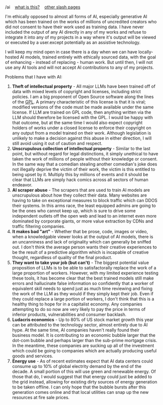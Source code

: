 /ai&nbsp;&nbsp;&nbsp;&nbsp;[what is this?](https://slashpages.net/#ai)&nbsp;&nbsp;&nbsp;&nbsp;[other slash pages](/slashes.md)

I'm ethically opposed to almost all forms of AI, especially generative AI which has been trained on the works of millions of uncredited creators who did not consent to have their work used as training data. I have never included the output of any AI directly in any of my works and refuse to integrate it into any of my projects in a way where it's output will be viewed or executed by a user.except potentially as an assistive technology.

I will keep my mind open in case there is a day when we can have locally-hosted AI models, trained entirely with ethically sourced data, with the goal of enhancing - instead of replacing - human work. But until then, I will not use any AI tools and will not accept AI contributions to any of my projects.<br>

Problems that I have with AI:

  1. **Theft of intellectual property** - All major LLMs have been trained off of data with mixed levels of copyright and licenses, including strict policies. I am a big proponent of Open Source software along the lines of the [GPL](https://gnu.org/licenses/gpl-3.0.html). A primary characteristic of this license is that it is viral; modified versions of the code must be made available under the same license. If LLM are trained on GPL code, then anything written via the LLM should therefore be licensed with the GPL. I would be happy with that outcome, but at the same time I would also expect copyright holders of works under a closed license to enforce their copyright on any output from a model trained on their work. Although legislation is unlikely to make a decision against this abuse in either direction, I will still avoid using it out of caution and respect.
  2. **Unscrupulous collection of intellectual property** - Similar to the last point, but without regard for legal distinctions, it simply unethical to have taken the work of millions of people without their knowledge or consent. In the same way that a comedian stealing another comedian's joke does not illegally deprive the victim of their work, the victim is this entitled to being upset by it. Multiply this by millions of events and it should be clear that LLMs are simply hack comics across all sectors of human endeavor.
  3. **AI scraper abuse** - The scrapers that are used to train AI models are unscrupulous about how they collect their data. Many websites are having to take on exceptional measures to block traffic which can DDOS their systems. In this arms race, the least equipped admins are going to be the ones who cannot keep up, which is sure to drive some independent outlets off the open web and lead to an internet even more dominated by corporate giants, or more value extraction by CDNs and traffic filtering companies.
  4. **It makes bad "art"** - Whether that be prose, code, images or video, when a knowledgable viewer looks at the output of AI models, there is an uncanniness and lack of originality which can generally be sniffed out. I don't think the average person wants their creative experiences to be the result of a predictive algorithm which is incapable of creative thought, regardless of quality of the final product.
  5. **They want to take your job (but can't)** - The biggest potential value proposition of LLMs is to be able to satisfactorally replace the work of a large proportion of workers. However, with my limited experience testing these tools, it has become clear that the best trained models still make errors and hallucinate false information so confidently that a worker of equivalent skill needs to spend just as much time reviewing and fixing the work of the LLM as they would if they simply kept their job. Even if they could replace a large portion of workers, I don't think that this is a healthy thing to hope for in a capitalist economy. Any companies attempting to do so now are very likely to pay the price in terms of inferior products, vulnerabilities and consumer backlash.
  6. **Ludacris economics** - Up to 80% of US stock market growth this year can be attributed to the technology sector, almost entirely due to AI hype. At the same time, AI companies haven't really found their business model. It is contributing to an economic bubble larger that the dot-com bubble and perhaps larger than the sub-prime mortgage crisis. In the meantime, these companies are sucking up all of the investment which could be going to companies which are actually producing useful goods and services.
  7. **Energy use** - As of recent estimates expect that AI data centers could consume up to 10% of global electrity demand by the end of the decade. A small portion of this will use green and renewable energy. Of those that do, I would suggest that that energy could just be added to the grid instead, allowing for existing dirty sources of energy generation to be taken offline. I can only hope that the bubble bursts after this generation comes online and that local utilities can snap up the new resources at fire sale prices.
